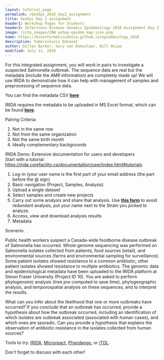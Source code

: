 ```yaml
---
layout: tutorial_page
permalink: /GenEpi_2018_day2_assignment
title: GenEpi Day 2 assignment
header1: Workshop Pages for Students
header2: Infectious Disease Genomic Epidemiology 2018 Assignment Day 2
image: /site_images/CBW_wshop-epidem_map-icon.png
home: https://bioinformaticsdotca.github.io/epidemiology_2018
description: Tuberculosis Dataset
author: Dillon Barker, Gary van Domselaar, Will Hsiao
modified: July 11, 2018
---
```


For this integrated assignment, you will work in pairs to investigate a suspected Salmonella outbreak. The sequence data are real but the metadata (include the AMR information) are completely made up! We will use IRIDA to demonstrate how it can help with management of samples and preprocessing of sequence data.  

You can find the metadata CSV [**here**](https://github.com/bioinformaticsdotca/GenEpi_2018/blob/master/integrated_assignment/metadata.csv)

IRIDA requires the metadata to be uploaded in MS Excel format, which can be found [**here**](https://github.com/bioinformaticsdotca/GenEpi_2018/blob/master/integrated_assignment/metadata.xlsx).

Pairing Criteria:  
1) Not in the same row  
2) Not from the same organization  
3) Not the same birth month  
4) Ideally complementary backgrounds  

IRIDA Demo:
Extensive documentation for users and developers  
Start with a tutorial: https://irida.corefacility.ca/documentation/user/index.html#tutorials  
1) Log-in (your user name is the first part of your email address (the part before the @ sign)  
2) Basic navigation (Project, Samples, Analysis)  
3) Upload a single dataset  
3) Select samples and create new projects  
4) Carry out some analysis and share that analysis. Use [**this form**](https://docs.google.com/spreadsheets/d/1EX1z1JaV4hxm2n2ID5S2Az7CDGTs11_W6YFIzRmlqAk/edit#gid=1491924087) to avoid redundant analysis, put your name next to the Strain you picked to analyze.   
5) Access, view and download analysis results   
6) Metadata  

Scenerio:  

Public health workers suspect a Canada-wide foodborne disease outbreak of Salmonella has occurred. Whole genome sequencing was performed on Salmonella isolates collected from  patients, food sources (retail), and environmental sources (farms and environmental sampling for surveillance). Some patient isolates showed resistance to a common antibiotic; other patient isolates showed resistance to multiple antibiotics.  The genomic data and epidemiological metadata have been uploaded to the IRIDA platform at Simon Fraser University (Project ID 10).  You are asked to perform phylogenomic analysis (tree pre-computed to save time), phylogeographic analysis, and temporospatial analysis on these sequences, and to interpret the results.    

What can you infer about the likelihood that one or more outbreaks have occurred? If you conclude that an outbreak has occurred, provide a hypothesis about how the outbreak occurred, including an identification of which isolates are outbreak associated (associated with human cases), and which ones are sporadic. Can you provide a hypothesis that explains the observation of antibiotic resistance in the isolates collected from human sources?  

Tools to try: [IRIDA](https://sfu.irida.ca), [Microreact](https://microreact.org), [Phandango](https://jameshadfield.github.io/phandango/#/), or [iTOL](http://itol.embl.de/).  

Don't forget to discuss with each other!
